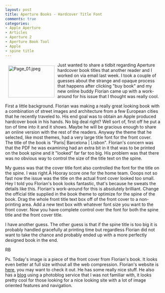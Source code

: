 ```yaml
---
layout: post
title: Aperture Books - Hardcover Title Font
comments: true
categories:
- Apple Aperture
- Articles
- Aperture 2
- Aperture Book Tool
- Apple
- spine title
---
```

<a rel="lightbox" href="/wp-content/uploads/2009/04/Page_01.jpeg"><img title="Page_01.jpeg" src="/wp-content/uploads/2009/04/.thumbs/.Page_01.jpeg" border="0" alt="Page_01.jpeg" hspace="10" vspace="10" width="150" height="104" align="left" /></a>Just wanted to share a tidbit regarding Aperture hardcover book titles that another reader and I worked on via email last week. I took a couple of guesses about the strange and opaque process that happens after clicking "buy book" and my new online buddy Florian came up with a work-around for his issue that I thought was really cool.
<!--more-->First a little background. Florian was making a really great looking book with a combination of street images and architecture from a few European cities that he recently traveled to. His end goal was to obtain an Apple produced hardcover book in his hands. No big deal right? Well sort of, first off he put a ton of time into it and it shows. Maybe he will be gracious enough to share an online version with the rest of the readers. Anyway the theme that he selected, like most themes, had a very large title font for the front cover. The title of the book is "Paris| Barcelona | Lisbon". Florian's concern was that the PDF he was examining had an extra bit in it that was to be printed on the book spine and it "looked" far far too big. His problem was that there was no obvious way to control the size of the title text on the spine.

My guess was that the cover title font also controlled the font for the title on the spine. I was right.Â Hooray score one for the home team. Ooops not so fast now the issue was the title on the actual front cover looked too small. Hey I told you Florian's book looks fantastic, that's because he sweats the details like this. Florian's work-around for this is absolutely brilliant. Change the official title supplied in the book theme to optimize for the spine of the book. Drag the whole front title text box off of the front cover to a non-printing area. Add a new text box with whatever font size you want to the front cover. Now you have complete control over the font for both the spine title and the front cover title.

I have another guess. The other guess is that if the spine title is too big it is probably handled gracefully at printing time but regardless Florian did not want to take the chance and probably ended up with a more perfectly designed book in the end.

RB

Ps. Today's image is a piece of the front cover from Florian's book. It looks even better at full size without all the web compression. Florian's website is <a href="http://web.me.com/florian.k/Florian.K/Florian.K.html">here</a>, you may want to check it out. He has some really nice stuff. He also has a <a href="http://theflore.aminus3.com/">blog</a> using a photoblog service that I was not familiar with, it looks pretty cool for those looking for a nice looking site with a lot of image oriented features and navigation.
